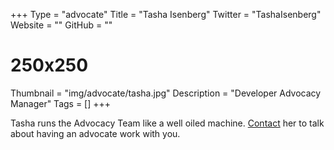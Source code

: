 +++
Type = "advocate"
Title = "Tasha Isenberg"
Twitter = "TashaIsenberg"
Website = ""
GitHub = ""
# 250x250
Thumbnail = "img/advocate/tasha.jpg"
Description = "Developer Advocacy Manager"
Tags = []
+++

Tasha runs the Advocacy Team like a well oiled machine. [Contact](mailto:tisenberg@vmware.com) her to talk about having an advocate work with you.
